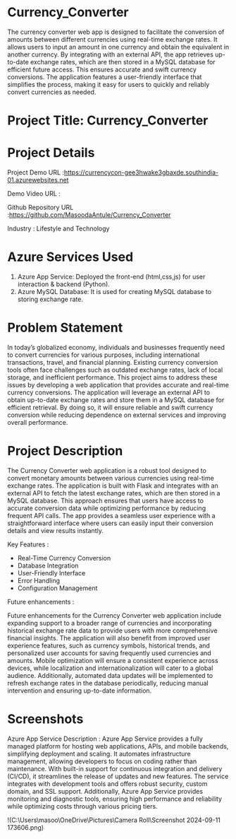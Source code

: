 # Currency_Converter
The currency converter web app is designed to facilitate the conversion of amounts between different currencies using real-time exchange rates. It allows users to input an amount in one currency and obtain the equivalent in another currency. By integrating with an external API, the app retrieves up-to-date exchange rates, which are then stored in a MySQL database for efficient future access. This ensures accurate and swift currency conversions. The application features a user-friendly interface that simplifies the process, making it easy for users to quickly and reliably convert currencies as needed.
# Project Title: Currency_Converter
# Project Details
Project Demo URL :https://currencycon-gee3hwake3gbaxde.southindia-01.azurewebsites.net

Demo Video URL :

Github Repository URL :https://github.com/MasoodaAntule/Currency_Converter

Industry : Lifestyle and Technology
# Azure Services Used
1. Azure App Service:
Deployed the front-end (html,css,js) for user interaction & backend (Python).
2. Azure MySQL Database:
It is used for creating MySQL database to storing exchange rate.
# Problem Statement
In today’s globalized economy, individuals and businesses frequently need to convert currencies for various purposes, including international transactions, travel, and financial planning. Existing currency conversion tools often face challenges such as outdated exchange rates, lack of local storage, and inefficient performance. This project aims to address these issues by developing a web application that provides accurate and real-time currency conversions. The application will leverage an external API to obtain up-to-date exchange rates and store them in a MySQL database for efficient retrieval. By doing so, it will ensure reliable and swift currency conversion while reducing dependence on external services and improving overall performance.
# Project Description
The Currency Converter web application is a robust tool designed to convert monetary amounts between various currencies using real-time exchange rates. The application is built with Flask and integrates with an external API to fetch the latest exchange rates, which are then stored in a MySQL database. This approach ensures that users have access to accurate conversion data while optimizing performance by reducing frequent API calls. The app provides a seamless user experience with a straightforward interface where users can easily input their conversion details and view results instantly.

Key Features :
+ Real-Time Currency Conversion
+ Database Integration
+ User-Friendly Interface
+ Error Handling
+ Configuration Management

Future enhancements :

Future enhancements for the Currency Converter web application include expanding support to a broader range of currencies and incorporating historical exchange rate data to provide users with more comprehensive financial insights. The application will also benefit from improved user experience features, such as currency symbols, historical trends, and personalized user accounts for saving frequently used currencies and amounts. Mobile optimization will ensure a consistent experience across devices, while localization and internationalization will cater to a global audience. Additionally, automated data updates will be implemented to refresh exchange rates in the database periodically, reducing manual intervention and ensuring up-to-date information.

# Screenshots
Azure App Service
Description : 
Azure App Service provides a fully managed platform for hosting web applications, APIs, and mobile backends, simplifying deployment and scaling. It automates infrastructure management, allowing developers to focus on coding rather than maintenance. With built-in support for continuous integration and delivery (CI/CD), it streamlines the release of updates and new features. The service integrates with development tools and offers robust security, custom domain, and SSL support. Additionally, Azure App Service provides monitoring and diagnostic tools, ensuring high performance and reliability while optimizing costs through various pricing tiers.

!(C:\Users\masoo\OneDrive\Pictures\Camera Roll\Screenshot 2024-09-11 173606.png)
